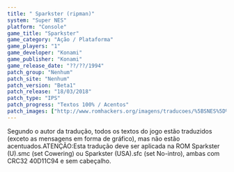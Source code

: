 ```yaml
---
title: " Sparkster (ripman)"
system: "Super NES"
platform: "Console"
game_title: "Sparkster"
game_category: "Ação / Plataforma"
game_players: "1"
game_developer: "Konami"
game_publisher: "Konami"
game_release_date: "??/??/1994"
patch_group: "Nenhum"
patch_site: "Nenhum"
patch_version: "Beta1"
patch_release: "18/03/2018"
patch_type: "IPS"
patch_progress: "Textos 100% / Acentos"
patch_images: ["http://www.romhackers.org/imagens/traducoes/%5BSNES%5D%20Sparkster%20-%20ripman%20-%201.png","http://www.romhackers.org/imagens/traducoes/%5BSNES%5D%20Sparkster%20-%20ripman%20-%202.png","http://www.romhackers.org/imagens/traducoes/%5BSNES%5D%20Sparkster%20-%20ripman%20-%203.png"]
---
```

Segundo o autor da tradução, todos os textos do jogo estão traduzidos (exceto as mensagens em forma de gráfico), mas não estão acentuados.ATENÇÃO:Esta tradução deve ser aplicada na ROM Sparkster (U).smc (set Cowering) ou Sparkster (USA).sfc (set No-intro), ambas com CRC32 40D11C94 e sem cabeçalho.